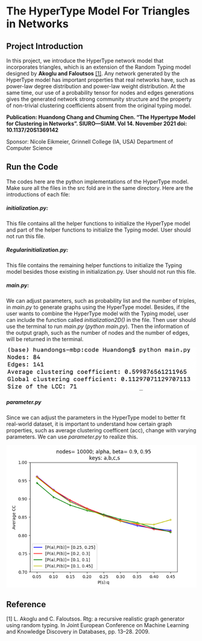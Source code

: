 # The HyperType Model For Triangles in Networks
## Project Introduction
In this project, we introduce the HyperType network model that incorporates triangles, which is an extension of the Random Typing model designed by **Akoglu and Faloutsos** [[1]](#1). Any network generated by the HyperType model has important properties that real networks have, such as power-law degree distribution and power-law weight distribution. At the same time, our use of a probability tensor for nodes and edges generations gives the generated network strong community structure and the property of non-trivial clustering coefficients absent from the original typing model. 

 
**Publication: Huandong Chang and Chuming Chen. “The Hypertype Model for Clustering in Networks”.
SIURO—SIAM. Vol 14. November 2021 doi: 10.1137/20S1369142**

Sponsor: Nicole Eikmeier, Grinnell College (IA, USA) Department of Computer Science


## Run the Code

The codes here are the python implementations of the HyperType model. Make sure all the files in the src fold are in the same directory. Here are the introductions of each file:

##### initialization.py:

This file contains all the helper functions to initialize the HyperType model and part of the helper functions to initialize the Typing model. User should not run this file.

##### Regularinitialization.py:

This file contains the remaining helper functions to initialize the Typing model besides those existing in initialization.py. User should not run this file.

##### main.py:

We can adjust parameters, such as probability list and the number of triples, in *main.py* to generate graphs using the HyperType model. Besides, if the user wants to combine the HyperType model with the Typing model, user can include the function called *initialization2D()* in the file. Then user should use the terminal to run *main.py* (*python main.py*). Then the information of the output graph, such as the number of nodes and the number of edges, will be returned in the terminal.

![](demos/demo1.png)

##### parameter.py

Since we can adjust the parameters in the HyperType model to better fit real-world dataset, it is important to understand how certain graph properties, such as average clustering coefficent (acc), change with varying parameters. We can use *parameter.py* to realize this. 

![](demos/demo2.png)


## Reference
<a id="1">[1]</a> 
L. Akoglu and C. Faloutsos. Rtg: a recursive realistic graph generator using random typing. In Joint European Conference on Machine Learning and Knowledge Discovery in Databases, pp. 13–28. 2009.
